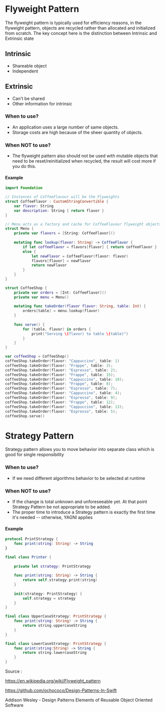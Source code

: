 # Flyweight Pattern
The flyweight pattern is typically used for efficiency reasons, in the flyweight pattern, objects are recycled rather than allocated and initialized from scratch. The key concept here is the distinction between Intrinsic and Extrinsic state

## Intrinsic
- Shareable object
- Independent

## Extrinsic
- Can't be shared
- Other information for intrinsic

### When to use?
  - An application uses a large number of same objects.
  - Storage costs are high because of the sheer quantity of objects.

### When NOT to use?
  - The flyweight pattern also should not be used with mutable objects that need to be reset/reinitialized when recycled, the result will cost more if you do this.


#### Example
```swift
import Foundation

// Instances of CoffeeFlavour will be the Flyweights
struct CoffeeFlavor : CustomStringConvertible {
	var flavor: String
	var description: String { return flavor }
}

// Menu acts as a factory and cache for CoffeeFlavour flyweight objects
struct Menu {
	private var flavors = [String: CoffeeFlavor]()
	
	mutating func lookup(flavor: String) -> CoffeeFlavor {
		if let coffeeFlavor = flavors[flavor] { return coffeeFlavor }
		else {
			let newFlavor = CoffeeFlavor(flavor: flavor)
			flavors[flavor] = newFlavor
			return newFlavor
		}
	}
}

struct CoffeeShop {
	private var orders = [Int: CoffeeFlavor]()
	private var menu = Menu()
	
	mutating func takeOrder(flavor flavor: String, table: Int) {
		orders[table] = menu.lookup(flavor)
	}
	
	func serve() {
		for (table, flavor) in orders {
			print("Serving \(flavor) to table \(table)")
		}
	}
}

var coffeeShop = CoffeeShop()
coffeeShop.takeOrder(flavor: "Cappuccino", table: 1)
coffeeShop.takeOrder(flavor: "Frappe", table: 3);
coffeeShop.takeOrder(flavor: "Espresso", table: 2);
coffeeShop.takeOrder(flavor: "Frappe", table: 15);
coffeeShop.takeOrder(flavor: "Cappuccino", table: 10);
coffeeShop.takeOrder(flavor: "Frappe", table: 8);
coffeeShop.takeOrder(flavor: "Espresso", table: 7);
coffeeShop.takeOrder(flavor: "Cappuccino", table: 4);
coffeeShop.takeOrder(flavor: "Espresso", table: 9);
coffeeShop.takeOrder(flavor: "Frappe", table: 12);
coffeeShop.takeOrder(flavor: "Cappuccino", table: 13);
coffeeShop.takeOrder(flavor: "Espresso", table: 5);
coffeeShop.serve()
```


# Strategy Pattern

Strategy pattern allows you to move behavior into separate class which is good for single responsibility

### When to use?
  - If we need different algorithms behavior to be selected at runtime

### When NOT to use?
  - If the change is total unknown and unforeseeable yet. At that point Strategy Pattern be not appropriate to be added. 
  - The proper time to introduce a Strategy pattern is exactly the first time it's needed -- otherwise, YAGNI applies

#### Example
```swift
protocol PrintStrategy {
	func print(string: String) -> String
}

final class Printer {
	
	private let strategy: PrintStrategy
	
	func print(string: String) -> String {
		return self.strategy.print(string)
	}
	
	init(strategy: PrintStrategy) {
		self.strategy = strategy
	}
}

final class UpperCaseStrategy: PrintStrategy {
	func print(string: String) -> String {
		return string.uppercaseString
	}
}

final class LowerCaseStrategy: PrintStrategy {
	func print(string:String) -> String {
		return string.lowercaseString
	}
}
```

Source : 

https://en.wikipedia.org/wiki/Flyweight_pattern

https://github.com/ochococo/Design-Patterns-In-Swift

Addison Wesley - Design Patterns Elements of Reusable Object Oriented Software
